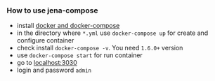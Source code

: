 ### How to use jena-compose

- install [docker and docker-compose ](https://docs.docker.com/compose/install/)
- in the directory where ```*.yml``` use ```docker-compose up``` for create and configure container
- check install ```docker-compose -v```. You need ```1.6.0+``` version
- use ```docker-compose start``` for run container
- go to [localhost:3030](http://localhost:3030/)
- login and password ```admin```